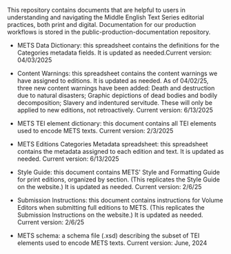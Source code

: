 This repository contains documents that are helpful to users in understanding and navigating the Middle English Text Series editorial practices, both print and digital. Documentation for our production workflows is stored in the public-production-documentation repository.

- METS Data Dictionary: this spreadsheet contains the definitions for the Categories metadata fields. It is updated as needed.Current version: 04/03/2025
  
- Content Warnings: this spreadsheet contains the content warnings we have assigned to editions. It is updated as needed. As of 04/02/25, three new content warnings have been added: Death and destruction due to natural disasters; Graphic depictions of dead bodies and bodily decomposition; Slavery and indentured servitude. These will only be applied to new editions, not retroactively. Current version: 6/13/2025

- METS TEI element dictionary: this document contains all TEI elements used to encode METS texts. Current version: 2/3/2025

- METS Editions Categories Metadata spreadsheet: this spreadsheet contains the metadata assigned to each edition and text. It is updated as needed. Current version: 6/13/2025

- Style Guide: this document contains METS' Style and Formatting Guide for print editions, organized by section. (This replicates the Style Guide on the website.) It is updated as needed. Current version: 2/6/25

- Submission Instructions: this document contains instructions for Volume Editors when submitting full editions to METS. (This replicates the Submission Instructions on the website.) It is updated as needed. Current version: 2/6/25
  
- METS schema: a schema file (.xsd) describing the subset of TEI elements used to encode METS texts.  Current version: June, 2024
